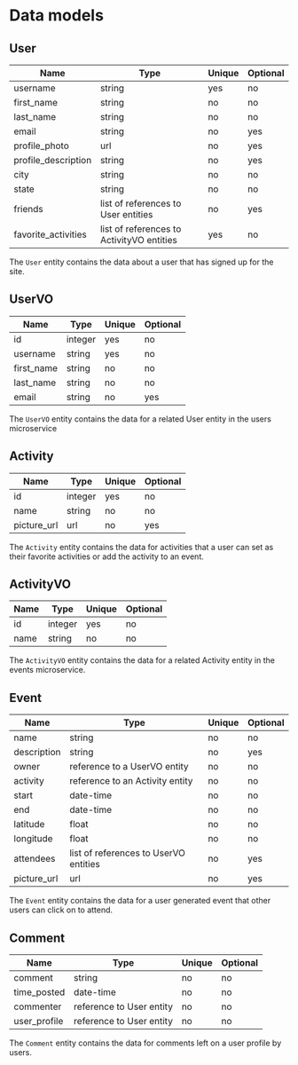 # Data models


## User

| Name | Type | Unique | Optional |
|-|-|-|-|
| username | string | yes | no |
| first_name | string | no | no |
| last_name | string | no | no |
| email | string | no | yes |
| profile_photo | url | no | yes |
| profile_description | string | no | yes |
| city | string | no | no |
| state | string | no | no |
| friends | list of references to User entities | no | yes |
| favorite_activities | list of references to ActivityVO entities | yes | no |

The `User` entity contains the data about a user that has signed up for the site.


## UserVO

| Name | Type | Unique | Optional |
|-|-|-|-|
| id | integer | yes | no |
| username | string | yes | no |
| first_name | string | no | no |
| last_name | string | no | no |
| email | string | no | yes |

The `UserVO` entity contains the data for a related User entity in the users microservice


## Activity

| Name | Type | Unique | Optional |
|-|-|-|-|
| id | integer | yes | no |
| name | string | no | no |
| picture_url | url | no | yes |

The `Activity` entity contains the data for activities that a user can set as their favorite activities or add the activity to an event. 


## ActivityVO

| Name | Type | Unique | Optional |
|-|-|-|-|
| id | integer | yes | no |
| name | string | no | no |

The `ActivityVO` entity contains the data for a related Activity entity in the events microservice.


## Event

| Name | Type | Unique | Optional |
|-|-|-|-|
| name | string | no | no |
| description | string | no | yes |
| owner | reference to a UserVO entity | no | no |
| activity | reference to an Activity entity | no | no |
| start | date-time | no | no |
| end | date-time | no | no |
| latitude | float | no | no |
| longitude | float | no | no |
| attendees | list of references to UserVO entities | no | yes |
| picture_url | url | no | yes |

The `Event` entity contains the data for a user generated event that other users can click on to attend.


## Comment 

| Name | Type | Unique | Optional |
|-|-|-|-|
| comment | string | no | no |
| time_posted | date-time | no | no |
| commenter | reference to User entity | no | no |
| user_profile | reference to User entity | no | no |

The `Comment` entity contains the data for comments left on a user profile by users.
